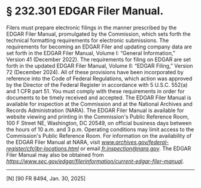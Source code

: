 # § 232.301   EDGAR Filer Manual.

Filers must prepare electronic filings in the manner prescribed by the EDGAR Filer Manual, promulgated by the Commission, which sets forth the technical formatting requirements for electronic submissions. The requirements for becoming an EDGAR Filer and updating company data are set forth in the EDGAR Filer Manual, Volume I: “General Information,” Version 41 (December 2022). The requirements for filing on EDGAR are set forth in the updated EDGAR Filer Manual, Volume II: “EDGAR Filing,” Version 72 (December 2024). All of these provisions have been incorporated by reference into the Code of Federal Regulations, which action was approved by the Director of the Federal Register in accordance with 5 U.S.C. 552(a) and 1 CFR part 51. You must comply with these requirements in order for documents to be timely received and accepted. The EDGAR Filer Manual is available for inspection at the Commission and at the National Archives and Records Administration (NARA). The EDGAR Filer Manual is available for website viewing and printing in the Commission's Public Reference Room, 100 F Street NE, Washington, DC 20549, on official business days between the hours of 10 a.m. and 3 p.m. Operating conditions may limit access to the Commission's Public Reference Room. For information on the availability of the EDGAR Filer Manual at NARA, visit *www.archives.gov/federal-register/cfr/ibr-locations.html* or email *fr.inspection@nara.gov*. The EDGAR Filer Manual may also be obtained from *https://www.sec.gov/edgar/filerinformation/current-edgar-filer-manual*.



---

[N] [90 FR 8494, Jan. 30, 2025]










